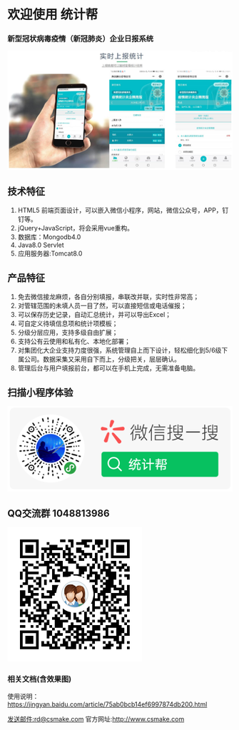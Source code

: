# 欢迎使用 统计帮 

### 新型冠状病毒疫情（新冠肺炎）企业日报系统 

![效果图](https://github.com/csmake/tjb/blob/master/src/main/webapp/image/image1.jpg?raw=true "效果图")

## 技术特征
1. HTML5 前端页面设计，可以嵌入微信小程序，网站，微信公众号，APP，钉钉等。
2. jQuery+JavaScript，将会采用vue重构。
3. 数据库：Mongodb4.0
4. Java8.0 Servlet
5. 应用服务器:Tomcat8.0 

## 产品特征

1. 免去微信接龙麻烦，各自分别填报，串联改并联，实时性非常高；
2. 对管辖范围的未填人员一目了然，可以直接短信或电话催报；
3. 可以保存历史记录，自动汇总统计，并可以导出Excel；
4. 可自定义待填信息项和统计项模板；
5. 分级分层应用，支持多级自由扩展；
6. 支持公有云使用和私有化、本地化部署；
7. 对集团化大企业支持力度很强，系统管理自上而下设计，轻松细化到5/6级下属公司。数据采集又采用自下而上，分级把关，层层确认。
8. 管理后台与用户填报前台，都可以在手机上完成，无需准备电脑。

## 扫描小程序体验
![统计帮](https://github.com/csmake/tjb/blob/master/src/main/webapp/image/mp.png?raw=true "统计帮")

## QQ交流群  1048813986
![QQ交流群](https://github.com/csmake/tjb/blob/master/src/main/webapp/image/qq.png?raw=true "QQ交流群")


### 相关文档(含效果图)
使用说明：<https://jingyan.baidu.com/article/75ab0bcb14ef6997874db200.html>

[发送邮件:rd@csmake.com](mailto:rd@csmake.com)
官方网址:<http://www.csmake.com>


